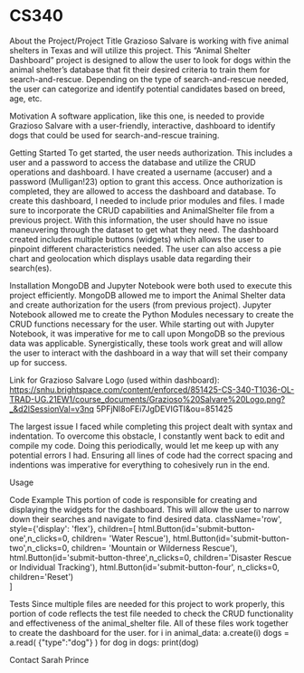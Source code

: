 # CS340
About the Project/Project Title
Grazioso Salvare is working with five animal shelters in Texas and will utilize this project. This “Animal Shelter Dashboard” project is designed to allow the user to look for dogs within the animal shelter’s database that fit their desired criteria to train them for search-and-rescue. Depending on the type of search-and-rescue needed, the user can categorize and identify potential candidates based on breed, age, etc. 


Motivation
A software application, like this one, is needed to provide Grazioso Salvare with a user-friendly, interactive, dashboard to identify dogs that could be used for search-and-rescue training. 


Getting Started
To get started, the user needs authorization. This includes a user and a password to access the database and utilize the CRUD operations and dashboard. I have created a username (accuser) and a password (Mulligan!23) option to grant this access. Once authorization is completed, they are allowed to access the dashboard and database.
To create this dashboard, I needed to include prior modules and files. I made sure to incorporate the CRUD capabilities and AnimalShelter file from a previous project. With this information, the user should have no issue maneuvering through the dataset to get what they need. The dashboard created includes multiple buttons (widgets) which allows the user to pinpoint different characteristics needed. The user can also access a pie chart and geolocation which displays usable data regarding their search(es). 


Installation
MongoDB and Jupyter Notebook were both used to execute this project efficiently. MongoDB allowed me to import the Animal Shelter data and create authorization for the users (from previous project). Jupyter Notebook allowed me to create the Python Modules necessary to create the CRUD functions necessary for the user. While starting out with Jupyter Notebook, it was imperative for me to call upon MongoDB so the previous data was applicable. Synergistically, these tools work great and will allow the user to interact with the dashboard in a way that will set their company up for success. 

Link for Grazioso Salvare Logo (used within dashboard): 
https://snhu.brightspace.com/content/enforced/851425-CS-340-T1036-OL-TRAD-UG.21EW1/course_documents/Grazioso%20Salvare%20Logo.png?_&d2lSessionVal=v3nq
5PFjNl8oFEi7JgDEVIGTI&ou=851425

The largest issue I faced while completing this project dealt with syntax and indentation. To overcome this obstacle, I constantly went back to edit and compile my code. Doing this periodically, would let me keep up with any potential errors I had. Ensuring all lines of code had the correct spacing and indentions was imperative for everything to cohesively run in the end.

Usage

Code Example
This portion of code is responsible for creating and displaying the widgets for the dashboard. This will allow the user to narrow down their searches and navigate to find desired data.
    className='row',
        style={'display': 'flex'},
        children=[
                html.Button(id='submit-button-one',n_clicks=0, children= 'Water Rescue'),
                html.Button(id='submit-button-two',n_clicks=0, children= 'Mountain or Wilderness Rescue'),
                html.Button(id='submit-button-three',n_clicks=0, children='Disaster Rescue or Individual Tracking'),
                html.Button(id='submit-button-four', n_clicks=0, children='Reset')          
        ]

Tests
Since multiple files are needed for this project to work properly, this portion of code reflects the test file needed to check the CRUD functionality and effectiveness of the animal_shelter file. All of these files work together to create the dashboard for the user. 
for i in animal_data:
  	  a.create(i)
dogs = a.read( {"type":"dog"}  )
for dog in dogs:
  	  print(dog)


 

Contact
Sarah Prince
